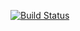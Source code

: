 [![Build Status](https://travis-ci.org/piatrovich/JUnit-review.svg?branch=master)](https://travis-ci.org/piatrovich/JUnit-review)